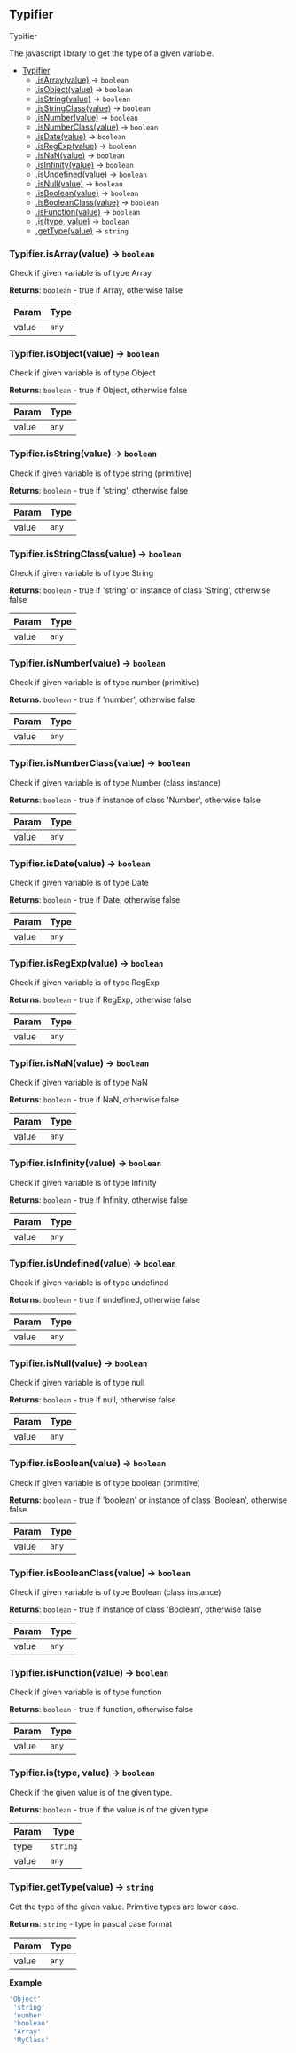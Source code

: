 <a name="Typifier"></a>

## Typifier
Typifier

The javascript library to get the type of a given variable.

* [Typifier](#Typifier)
    * [.isArray(value)](#Typifier.isArray) &rarr; <code>boolean</code>
    * [.isObject(value)](#Typifier.isObject) &rarr; <code>boolean</code>
    * [.isString(value)](#Typifier.isString) &rarr; <code>boolean</code>
    * [.isStringClass(value)](#Typifier.isStringClass) &rarr; <code>boolean</code>
    * [.isNumber(value)](#Typifier.isNumber) &rarr; <code>boolean</code>
    * [.isNumberClass(value)](#Typifier.isNumberClass) &rarr; <code>boolean</code>
    * [.isDate(value)](#Typifier.isDate) &rarr; <code>boolean</code>
    * [.isRegExp(value)](#Typifier.isRegExp) &rarr; <code>boolean</code>
    * [.isNaN(value)](#Typifier.isNaN) &rarr; <code>boolean</code>
    * [.isInfinity(value)](#Typifier.isInfinity) &rarr; <code>boolean</code>
    * [.isUndefined(value)](#Typifier.isUndefined) &rarr; <code>boolean</code>
    * [.isNull(value)](#Typifier.isNull) &rarr; <code>boolean</code>
    * [.isBoolean(value)](#Typifier.isBoolean) &rarr; <code>boolean</code>
    * [.isBooleanClass(value)](#Typifier.isBooleanClass) &rarr; <code>boolean</code>
    * [.isFunction(value)](#Typifier.isFunction) &rarr; <code>boolean</code>
    * [.is(type, value)](#Typifier.is) &rarr; <code>boolean</code>
    * [.getType(value)](#Typifier.getType) &rarr; <code>string</code>

<a name="Typifier.isArray"></a>

### Typifier.isArray(value) &rarr; <code>boolean</code>
Check if given variable is of type Array

**Returns**: <code>boolean</code> - true if Array, otherwise false  

| Param | Type |
| --- | --- |
| value | <code>any</code> | 

<a name="Typifier.isObject"></a>

### Typifier.isObject(value) &rarr; <code>boolean</code>
Check if given variable is of type Object

**Returns**: <code>boolean</code> - true if Object, otherwise false  

| Param | Type |
| --- | --- |
| value | <code>any</code> | 

<a name="Typifier.isString"></a>

### Typifier.isString(value) &rarr; <code>boolean</code>
Check if given variable is of type string (primitive)

**Returns**: <code>boolean</code> - true if 'string', otherwise false  

| Param | Type |
| --- | --- |
| value | <code>any</code> | 

<a name="Typifier.isStringClass"></a>

### Typifier.isStringClass(value) &rarr; <code>boolean</code>
Check if given variable is of type String

**Returns**: <code>boolean</code> - true if 'string' or instance of class 'String', otherwise false  

| Param | Type |
| --- | --- |
| value | <code>any</code> | 

<a name="Typifier.isNumber"></a>

### Typifier.isNumber(value) &rarr; <code>boolean</code>
Check if given variable is of type number (primitive)

**Returns**: <code>boolean</code> - true if 'number', otherwise false  

| Param | Type |
| --- | --- |
| value | <code>any</code> | 

<a name="Typifier.isNumberClass"></a>

### Typifier.isNumberClass(value) &rarr; <code>boolean</code>
Check if given variable is of type Number (class instance)

**Returns**: <code>boolean</code> - true if instance of class 'Number', otherwise false  

| Param | Type |
| --- | --- |
| value | <code>any</code> | 

<a name="Typifier.isDate"></a>

### Typifier.isDate(value) &rarr; <code>boolean</code>
Check if given variable is of type Date

**Returns**: <code>boolean</code> - true if Date, otherwise false  

| Param | Type |
| --- | --- |
| value | <code>any</code> | 

<a name="Typifier.isRegExp"></a>

### Typifier.isRegExp(value) &rarr; <code>boolean</code>
Check if given variable is of type RegExp

**Returns**: <code>boolean</code> - true if RegExp, otherwise false  

| Param | Type |
| --- | --- |
| value | <code>any</code> | 

<a name="Typifier.isNaN"></a>

### Typifier.isNaN(value) &rarr; <code>boolean</code>
Check if given variable is of type NaN

**Returns**: <code>boolean</code> - true if NaN, otherwise false  

| Param | Type |
| --- | --- |
| value | <code>any</code> | 

<a name="Typifier.isInfinity"></a>

### Typifier.isInfinity(value) &rarr; <code>boolean</code>
Check if given variable is of type Infinity

**Returns**: <code>boolean</code> - true if Infinity, otherwise false  

| Param | Type |
| --- | --- |
| value | <code>any</code> | 

<a name="Typifier.isUndefined"></a>

### Typifier.isUndefined(value) &rarr; <code>boolean</code>
Check if given variable is of type undefined

**Returns**: <code>boolean</code> - true if undefined, otherwise false  

| Param | Type |
| --- | --- |
| value | <code>any</code> | 

<a name="Typifier.isNull"></a>

### Typifier.isNull(value) &rarr; <code>boolean</code>
Check if given variable is of type null

**Returns**: <code>boolean</code> - true if null, otherwise false  

| Param | Type |
| --- | --- |
| value | <code>any</code> | 

<a name="Typifier.isBoolean"></a>

### Typifier.isBoolean(value) &rarr; <code>boolean</code>
Check if given variable is of type boolean (primitive)

**Returns**: <code>boolean</code> - true if 'boolean' or instance of class 'Boolean', otherwise false  

| Param | Type |
| --- | --- |
| value | <code>any</code> | 

<a name="Typifier.isBooleanClass"></a>

### Typifier.isBooleanClass(value) &rarr; <code>boolean</code>
Check if given variable is of type Boolean (class instance)

**Returns**: <code>boolean</code> - true if instance of class 'Boolean', otherwise false  

| Param | Type |
| --- | --- |
| value | <code>any</code> | 

<a name="Typifier.isFunction"></a>

### Typifier.isFunction(value) &rarr; <code>boolean</code>
Check if given variable is of type function

**Returns**: <code>boolean</code> - true if function, otherwise false  

| Param | Type |
| --- | --- |
| value | <code>any</code> | 

<a name="Typifier.is"></a>

### Typifier.is(type, value) &rarr; <code>boolean</code>
Check if the given value is of the given type.

**Returns**: <code>boolean</code> - true if the value is of the given type  

| Param | Type |
| --- | --- |
| type | <code>string</code> | 
| value | <code>any</code> | 

<a name="Typifier.getType"></a>

### Typifier.getType(value) &rarr; <code>string</code>
Get the type of the given value.
Primitive types are lower case.

**Returns**: <code>string</code> - type in pascal case format  

| Param | Type |
| --- | --- |
| value | <code>any</code> | 


**Example**
```js
'Object'
 'string'
 'number'
 'boolean'
 'Array'
 'MyClass'
```
